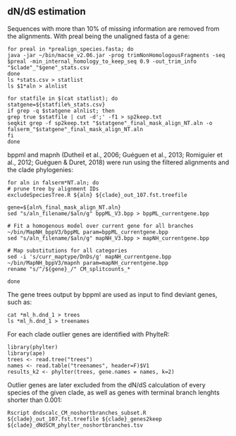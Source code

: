 ## dN/dS estimation
Sequences with more than 10% of missing information are removed from the alignments. With preal being the unaligned fasta of a gene:
```
for preal in *prealign_species.fasta; do
java -jar ~/bin/macse_v2.06.jar -prog trimNonHomologousFragments -seq $preal -min_internal_homology_to_keep_seq 0.9 -out_trim_info "$clade"_"$gene"_stats.csv
done
ls *stats.csv > statlist
ls $1*aln > alnlist

for statfile in $(cat statlist); do
statgene=${statfile%_stats.csv}
if grep -q $statgene alnlist; then
grep true $statfile | cut -d';' -f1 > sp2keep.txt
seqkit grep -f sp2keep.txt "$statgene"_final_mask_align_NT.aln -o falserm_"$statgene"_final_mask_align_NT.aln
fi
done
```

bppml and mapnh (Dutheil et al., 2006; Guéguen et al., 2013; Romiguier et al., 2012; Guéguen & Duret, 2018) were run using the filtered alignments and the clade phylogenies:
```
for aln in falserm*NT.aln; do
# prune tree by alignment IDs
excludeSpeciesTree.R ${aln} ${clade}_out_107.fst.treefile

gene=${aln%_final_mask_align_NT.aln}
sed "s/aln_filename/$aln/g" bppML_V3.bpp > bppML_currentgene.bpp

# Fit a homogenous model over current gene for all branches
~/bin/MapNH_bppV3/bppML param=bppML_currentgene.bpp
sed "s/aln_filename/$aln/g" mapNH_V3.bpp > mapNH_currentgene.bpp

# Map substitutions for all categories
sed -i 's/curr_maptype/DnDs/g' mapNH_currentgene.bpp
~/bin/MapNH_bppV3/mapnh param=mapNH_currentgene.bpp
rename "s/^/${gene}_/" CM_splitcounts_*

done
```

The gene trees output by bppml are used as input to find deviant genes, such as: 
```
cat *ml_h.dnd_1 > trees
ls *ml_h.dnd_1 > treenames
```

For each clade outlier genes are identified with PhylteR:
```
library(phylter)
library(ape)
trees <- read.tree("trees")
names <- read.table("treenames", header=F)$V1
results_k2 <- phylter(trees, gene.names = names, k=2)
```
Outlier genes are later excluded from the dN/dS calculation of every species of the given clade, as well as genes with terminal branch lenghts shorter than 0.001:
```
Rscript dndscalc_CM_noshortbranches_subset.R ${clade}_out_107.fst.treefile ${clade}_genes2keep ${clade}_dNdSCM_phylter_noshortbranches.tsv
```

